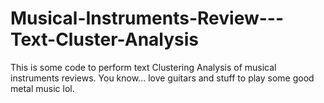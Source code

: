 # Musical-Instruments-Review---Text-Cluster-Analysis
This is some code to perform text Clustering Analysis of musical instruments reviews. You know... love guitars and stuff to play some good metal music lol.
